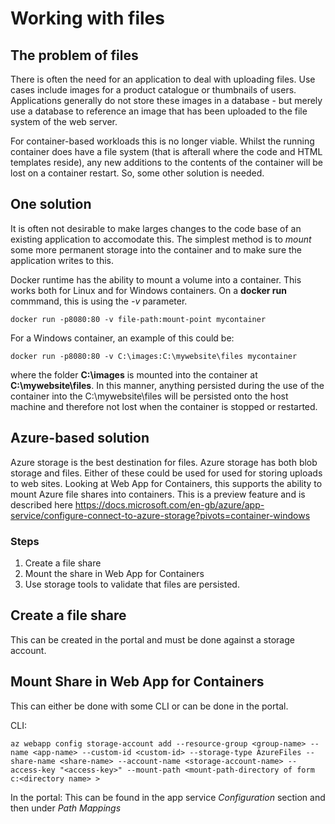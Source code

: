 # Working with files

## The problem of files
There is often the need for an application to deal with uploading files. Use cases include images for a product catalogue or thumbnails of users.
Applications generally do not store these images in a database - but merely use a database to reference an image that has been uploaded to the file system of the web server.

For container-based workloads this is no longer viable. Whilst the running container does have a file system (that is afterall where the code and HTML templates reside), any new additions to the contents of the container will be lost on a container restart. So, some other solution is needed.

## One solution
It is often not desirable to make larges changes to the code base of an existing application to accomodate this. The simplest method is to *mount* some more permanent storage into the container and to make sure the application writes to this.

Docker runtime has the ability to mount a volume into a container. This works both for Linux and for Windows containers. On a **docker run** commmand, this is using the *-v* parameter.

```
docker run -p8080:80 -v file-path:mount-point mycontainer
```

For a Windows container, an example of this could be:

```
docker run -p8080:80 -v C:\images:C:\mywebsite\files mycontainer
```

where the folder **C:\images** is mounted into the container at **C:\mywebsite\files**. In this manner, anything persisted during the use of the container into the C:\mywebsite\files will be persisted onto the host machine and therefore not lost when the container is stopped or restarted.

## Azure-based solution
Azure storage is the best destination for files. Azure storage has both blob storage and files. Either of these could be used for used for storing uploads to web sites. Looking at Web App for Containers, this supports the ability to mount Azure file shares into containers. This is a preview feature and is described here https://docs.microsoft.com/en-gb/azure/app-service/configure-connect-to-azure-storage?pivots=container-windows

### Steps
1. Create a file share
2. Mount the share in Web App for Containers
3. Use storage tools to validate that files are persisted.

## Create a file share
This can be created in the portal and must be done against a storage account.

## Mount Share in Web App for Containers
This can either be done with some CLI or can be done in the portal.

CLI:
```
az webapp config storage-account add --resource-group <group-name> --name <app-name> --custom-id <custom-id> --storage-type AzureFiles --share-name <share-name> --account-name <storage-account-name> --access-key "<access-key>" --mount-path <mount-path-directory of form c:<directory name> >
```
In the portal:
This can be found in the app service *Configuration* section and then under *Path Mappings*



